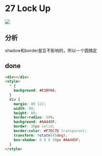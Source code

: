 # 27 Lock Up

![](https://raw.githubusercontent.com/sari3l/css_battle/main/media/16774152418934/16774152516071.png)

## 分析

shadow和border是互不影响的，所以一个圆搞定 

## done

```html
<div></div>
<style>
  * {
    background: #E38F66;
  }
  div {
    margin: 80 122;
    width: 80;
    height: 80;
    border-radius: 50%;
    background: #AA445F;
    border: 30px solid;
    border-color: #F7EC7D transparent;
    transform: rotate(45deg);
    box-shadow: 0 0 0 30px #AA445F;
  }
</style>
```